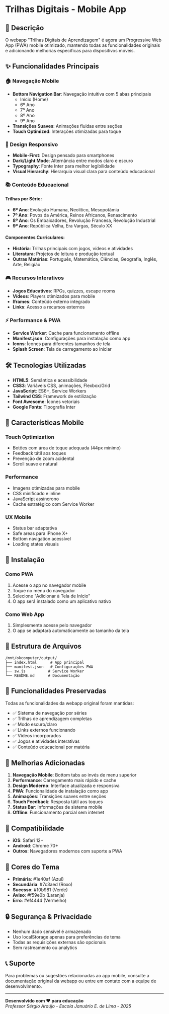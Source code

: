 # Trilhas Digitais - Mobile App

## 📱 Descrição

O webapp "Trilhas Digitais de Aprendizagem" é agora um Progressive Web App (PWA) mobile otimizado, mantendo todas as funcionalidades originais e adicionando melhorias específicas para dispositivos móveis.

## ✨ Funcionalidades Principais

### 🏠 Navegação Mobile
- **Bottom Navigation Bar**: Navegação intuitiva com 5 abas principais
  - Início (Home)
  - 6º Ano
  - 7º Ano  
  - 8º Ano
  - 9º Ano
- **Transições Suaves**: Animações fluidas entre seções
- **Touch Optimized**: Interações otimizadas para toque

### 🎨 Design Responsivo
- **Mobile-First**: Design pensado para smartphones
- **Dark/Light Mode**: Alternância entre modos claro e escuro
- **Typography**: Fonte Inter para melhor legibilidade
- **Visual Hierarchy**: Hierarquia visual clara para conteúdo educacional

### 📚 Conteúdo Educacional
#### Trilhas por Série:
- **6º Ano**: Evolução Humana, Neolítico, Mesopotâmia
- **7º Ano**: Povos da América, Reinos Africanos, Renascimento
- **8º Ano**: Os Embaixadores, Revolução Francesa, Revolução Industrial  
- **9º Ano**: República Velha, Era Vargas, Século XX

#### Componentes Curriculares:
- **História**: Trilhas principais com jogos, vídeos e atividades
- **Literatura**: Projetos de leitura e produção textual
- **Outras Matérias**: Português, Matemática, Ciências, Geografia, Inglês, Arte, Religião

### 🎮 Recursos Interativos
- **Jogos Educativos**: RPGs, quizzes, escape rooms
- **Vídeos**: Players otimizados para mobile
- **Iframes**: Conteúdo externo integrado
- **Links**: Acesso a recursos externos

### ⚡ Performance & PWA
- **Service Worker**: Cache para funcionamento offline
- **Manifest.json**: Configurações para instalação como app
- **Icons**: Ícones para diferentes tamanhos de tela
- **Splash Screen**: Tela de carregamento ao iniciar

## 🛠️ Tecnologias Utilizadas

- **HTML5**: Semântica e acessibilidade
- **CSS3**: Variáveis CSS, animações, Flexbox/Grid
- **JavaScript**: ES6+, Service Workers
- **Tailwind CSS**: Framework de estilização
- **Font Awesome**: Ícones vetoriais
- **Google Fonts**: Tipografia Inter

## 📱 Características Mobile

### Touch Optimization
- Botões com área de toque adequada (44px mínimo)
- Feedback tátil aos toques
- Prevenção de zoom acidental
- Scroll suave e natural

### Performance
- Imagens otimizadas para mobile
- CSS minificado e inline
- JavaScript assíncrono
- Cache estratégico com Service Worker

### UX Mobile
- Status bar adaptativa
- Safe areas para iPhone X+
- Bottom navigation acessível
- Loading states visuais

## 🚀 Instalação

### Como PWA
1. Acesse o app no navegador mobile
2. Toque no menu do navegador
3. Selecione "Adicionar à Tela de Início"
4. O app será instalado como um aplicativo nativo

### Como Web App
1. Simplesmente acesse pelo navegador
2. O app se adaptará automaticamente ao tamanho da tela

## 📂 Estrutura de Arquivos

```
/mnt/okcomputer/output/
├── index.html      # App principal
├── manifest.json   # Configurações PWA
├── sw.js          # Service Worker
└── README.md      # Documentação
```

## 🎯 Funcionalidades Preservadas

Todas as funcionalidades da webapp original foram mantidas:
- ✅ Sistema de navegação por séries
- ✅ Trilhas de aprendizagem completas
- ✅ Modo escuro/claro
- ✅ Links externos funcionando
- ✅ Vídeos incorporados
- ✅ Jogos e atividades interativas
- ✅ Conteúdo educacional por matéria

## 🔧 Melhorias Adicionadas

1. **Navegação Mobile**: Bottom tabs ao invés de menu superior
2. **Performance**: Carregamento mais rápido e cache
3. **Design Moderno**: Interface atualizada e responsiva
4. **PWA**: Funcionalidade de instalação como app
5. **Animações**: Transições suaves entre seções
6. **Touch Feedback**: Resposta tátil aos toques
7. **Status Bar**: Informações de sistema mobile
8. **Offline**: Funcionamento parcial sem internet

## 📱 Compatibilidade

- **iOS**: Safari 12+
- **Android**: Chrome 70+
- **Outros**: Navegadores modernos com suporte a PWA

## 🎨 Cores do Tema

- **Primária**: #1e40af (Azul)
- **Secundária**: #7c3aed (Roxo)
- **Sucesso**: #10b981 (Verde)
- **Aviso**: #f59e0b (Laranja)
- **Erro**: #ef4444 (Vermelho)

## 🔒 Segurança & Privacidade

- Nenhum dado sensível é armazenado
- Uso localStorage apenas para preferências de tema
- Todas as requisições externas são opcionais
- Sem rastreamento ou analytics

## 📞 Suporte

Para problemas ou sugestões relacionadas ao app mobile, consulte a documentação original da webapp ou entre em contato com a equipe de desenvolvimento.

---

**Desenvolvido com ❤️ para educação**  
*Professor Sérgio Araújo - Escola Januário E. de Lima - 2025*
